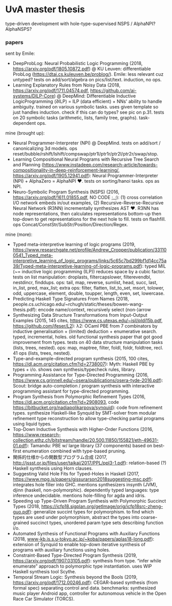 # UvA master thesis

type-driven development with hole-type-supervised NSPS / AlphaNPI? AlphaNSPS?

### papers

sent by Emile:
- DeepProbLog: Neural Probabilistic Logic Programming (2018, https://arxiv.org/pdf/1805.10872.pdf) @ KU Leuven: differentiable ProbLog (https://dtai.cs.kuleuven.be/problog/). Emile: less relevant cuz untyped? tests on add/sort/algebra on pics/list/text. induction, no ops.
- Learning Explanatory Rules from Noisy Data (2018, https://arxiv.org/pdf/1711.04574.pdf, https://github.com/ai-systems/DILP-Core) @ DeepMind: Differentiable Inductive LogicProgramming (∂ILP) = ILP (data efficient) + NNs' ability to handle ambiguity. trained on various symbolic tasks. uses given template so just handles induction. check if this can do types? see pic on p.31. tests on 20 symbolic tasks (arithmetic, lists, family tree, graphs). task-dependent ops.

mine (brought up):
- Neural Programmer-Interpreter (NPI) @ DeepMind. tests on add/sort / canonicalizing 3d models. ops reset/bubble/rshift/lshift/compswap/ptr1l/ptr1r/ptr2l/ptr2r/swap/stop.
- Learning Compositional Neural Programs with Recursive Tree Search and Planning (https://www.instadeep.com/research-article/towards-compositionality-in-deep-reinforcement-learning/, https://arxiv.org/pdf/1905.12941.pdf): Neural Programmer-Interpreter (NPI) + AlphaZero = AlphaNPI ❤️. tests on sorting/hanoi tasks. ops as NPI.
- Neuro-Symbolic Program Synthesis (NSPS) (2016, https://arxiv.org/pdf/1611.01855.pdf, NO CODE ;_;): (1) cross correlation I/O network embeds in/out examples, (2) Recursive-Reverse-Recursive Neural Network (R3NN) incrementally synthesizes AST ❤️. R3NN has node representations, then calculates representations bottom-up then top-down to get representations for the next hole to fill. tests on flashfill. ops Concat/ConstStr/SubStr/Position/Direction/Regex.

mine (more):
- Typed meta-interpretive learning of logic programs (2019, https://www.researchgate.net/profile/Andrew_Cropper/publication/331100541_Typed_meta-interpretive_learning_of_logic_programs/links/5c65c7bd299bf1d14cc75a39/Typed-meta-interpretive-learning-of-logic-programs.pdf): typed MIL (~= inductive logic programming (ILP)) reduces space by a cubic factor. tests on list manipulation: droplasts, filtercapslower, filterevendbl, nestdincr, finddups. ops: tail, map, reverse, sumlist, head, succ, last, in_list, pred, max_list; extra ops: filter, flatten, list_to_set, msort, tolower, odd, uppercase, element, double, toupper, length, even, set, lowercase.
- Predicting Haskell Type Signatures From Names (2018, people.cs.uchicago.edu/~rchugh/static/theses/bowen-wang-thesis.pdf): encode name/context, recursively select (non-)arrow
- Synthesizing Data Structure Transformations from Input-Output Examples (2015, 145 cites, https://www.cs.utexas.edu/~isil/pldi15b.pdf, https://github.com/jfeser/L2): λ2: OCaml PBE from 7 combinators by inductive generalisation + (limited) deduction + enumerative search. typed, incremental, holes. old functional synthesis paper that got good improvement from types. tests on 40 data structure manipulation tasks (lists, trees, nested). ops: map, maptree, filter, foldl, foldr, foldtree, recl. 41 ops (lists, trees, nested).
- Type-and-example-directed program synthesis (2015, 100 cites, https://dl.acm.org/citation.cfm?id=2738007): Myth: Haskell PBE by types + i/o. shows own synthesis/typecheck rules, library.
- Programming Assistance for Type-Directed Programming (2016, https://www.cs.grinnell.edu/~osera/publications/osera-tyde-2016.pdf): Scout: bridge auto-completion / program synthesis with interactive programming assistant for type-directed programming.
- Program Synthesis from Polymorphic Refinement Types (2016, https://dl.acm.org/citation.cfm?id=2908093, code https://bitbucket.org/nadiapolikarpova/synquid): code from refinement types. synthesize Haskell-like Synquid by SMT-solver from modular refinement type reconstruction to allow type-checking partial programs using liquid types.
- Top-Down Inductive Synthesis with Higher-Order Functions (2016, https://www.research-collection.ethz.ch/bitstream/handle/20.500.11850/155821/eth-49631-01.pdf): Tamandu: PBE w/ large library (37 components) based on best-first enumeration combined with type-based pruning.
- 関係的仕様からの関数型プログラム合成 (2017, http://jssst.or.jp/files/user/taikai/2017/PPL/ppl3-1.pdf): relation-based (?) Haskell synthesis using Horn clauses.
- Suggesting Valid Hole Fits for Typed-Holes in Haskell (2017, https://www.mpg.is/papers/gissurarson2018suggesting-msc.pdf): integrates hole filler into GHC. mentions synthesizers insynth (JVM), djinn (haskell, non-polymorphic). dependently typed languages: type inference undecidable. mentions hole-filling for agda and idris.
- Speeding up Type-Driven Program Synthesis with Polymorphic Succinct Types (2018, https://icfp18.sigplan.org/getImage/orig/icfp18src-zheng-guo.pdf): generalize succint types for polymorphism. to find which types are used under polymorphism, abstract the types into coarse-grained succinct types, unordered param type sets describing function i/o.
- Automated Synthesis of Functional Programs with Auxiliary Functions (2018, www-kb.is.s.u-tokyo.ac.jp/~koba/papers/aplas18-long.pdf): extension of Synquid to enable top-down iterative synthesis of programs with auxiliary functions using holes.
- Constraint-Based Type-Directed Program Synthesis (2019, https://arxiv.org/pdf/1907.03105.pdf): synthesis from type. “infer while enumerate” approach to polymorphic type instantiation. uses WIP Haskell synthesis tool Scythe.
- Temporal Stream Logic: Synthesis beyond the Bools (2019, https://arxiv.org/pdf/1712.00246.pdf): CEGAR-based synthesis (from formal spec) separating control and data. benchmarks: synthesized music player Android app, controller for autonomous vehicle in the Open Race Car Simulator (TORCS).

